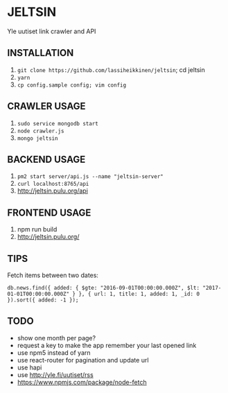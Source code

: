 # JELTSIN

Yle uutiset link crawler and API

## INSTALLATION

1. `git clone https://github.com/lassiheikkinen/jeltsin`; cd jeltsin
1. `yarn`
1. `cp config.sample config; vim config`

## CRAWLER USAGE

1. `sudo service mongodb start`
1. `node crawler.js`
1. `mongo jeltsin`

## BACKEND USAGE

1. `pm2 start server/api.js --name "jeltsin-server"`
1. `curl localhost:8765/api`
1. <http://jeltsin.pulu.org/api>

## FRONTEND USAGE

1. npm run build
1. <http://jeltsin.pulu.org/>

## TIPS

Fetch items between two dates:

````
db.news.find({ added: { $gte: "2016-09-01T00:00:00.000Z", $lt: "2017-01-01T00:00:00.000Z" } }, { url: 1, title: 1, added: 1, _id: 0 }).sort({ added: -1 });
````

## TODO

* show one month per page?
* request a key to make the app remember your last opened link
* use npm5 instead of yarn
* use react-router for pagination and update url
* use hapi
* use <http://yle.fi/uutiset/rss>
* <https://www.npmjs.com/package/node-fetch>

